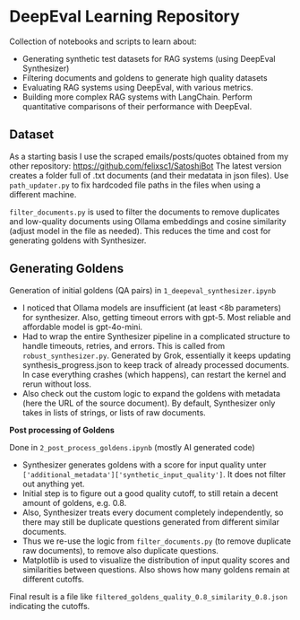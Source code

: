 # DeepEval Learning Repository

Collection of notebooks and scripts to learn about:
- Generating synthetic test datasets for RAG systems (using DeepEval Synthesizer)
- Filtering documents and goldens to generate high quality datasets
- Evaluating RAG systems using DeepEval, with various metrics. 
- Building more complex RAG systems with LangChain. Perform quantitative comparisons of their performance with DeepEval.


## Dataset
As a starting basis I use the scraped emails/posts/quotes obtained from my other repository: https://github.com/felixsc1/SatoshiBot
The latest version creates a folder full of .txt documents (and their medatata in json files). Use `path_updater.py` to fix hardcoded file paths in the files when using a different machine.

`filter_documents.py` is used to filter the documents to remove duplicates and low-quality documents using Ollama embeddings and cosine similarity (adjust model in the file as needed). This reduces the time and cost for generating goldens with Synthesizer.


## Generating Goldens
Generation of initial goldens (QA pairs) in `1_deepeval_synthesizer.ipynb`
- I noticed that Ollama models are insufficient (at least <8b parameters) for synthesizer. Also, getting timeout errors with gpt-5. Most reliable and affordable model is gpt-4o-mini.
- Had to wrap the entire Synthesizer pipeline in a complicated structure to handle timeouts, retries, and errors. This is called from `robust_synthesizer.py`. Generated by Grok, essentially it keeps updating synthesis_progress.json to keep track of already processed documents. In case everything crashes (which happens), can restart the kernel and rerun without loss.
- Also check out the custom logic to expand the goldens with metadata (here the URL of the source document). By default, Synthesizer only takes in lists of strings, or lists of raw documents.

**Post processing of Goldens**

Done in `2_post_process_goldens.ipynb` (mostly AI generated code)

- Synthesizer generates goldens with a score for input quality unter `['additional_metadata']['synthetic_input_quality']`. It does not filter out anything yet.
- Initial step is to figure out a good quality cutoff, to still retain a decent amount of goldens, e.g. 0.8.
- Also, Synthesizer treats every document completely independently, so there may still be duplicate questions generated from different similar documents.
- Thus we re-use the logic from `filter_documents.py` (to remove duplicate raw documents), to remove also duplicate questions. 
- Matplotlib is used to visualize the distribution of input quality scores and similarities between questions. Also shows how many goldens remain at different cutoffs.

Final result is a file like `filtered_goldens_quality_0.8_similarity_0.8.json` indicating the cutoffs.
